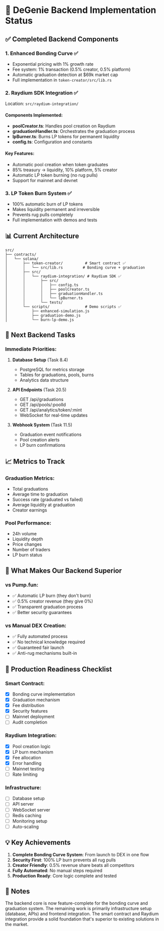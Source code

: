 # 🚀 DeGenie Backend Implementation Status

## ✅ Completed Backend Components

### 1. **Enhanced Bonding Curve** ✅
- Exponential pricing with 1% growth rate
- Fee system: 1% transaction (0.5% creator, 0.5% platform)
- Automatic graduation detection at $69k market cap
- Full implementation in `token-creator/src/lib.rs`

### 2. **Raydium SDK Integration** ✅
Location: `src/raydium-integration/`

#### Components Implemented:
- **poolCreator.ts**: Handles pool creation on Raydium
- **graduationHandler.ts**: Orchestrates the graduation process
- **lpBurner.ts**: Burns LP tokens for permanent liquidity
- **config.ts**: Configuration and constants

#### Key Features:
- Automatic pool creation when token graduates
- 85% treasury → liquidity, 10% platform, 5% creator
- Automatic LP token burning (no rug pulls)
- Support for mainnet and devnet

### 3. **LP Token Burn System** ✅
- 100% automatic burn of LP tokens
- Makes liquidity permanent and irreversible
- Prevents rug pulls completely
- Full implementation with demos and tests

## 📊 Current Architecture

```
src/
├── contracts/
│   └── solana/
│       ├── token-creator/          # Smart contract ✅
│       │   └── src/lib.rs         # Bonding curve + graduation
│       ├── src/
│       │   └── raydium-integration/ # Raydium SDK ✅
│       │       ├── src/
│       │       │   ├── config.ts
│       │       │   ├── poolCreator.ts
│       │       │   ├── graduationHandler.ts
│       │       │   └── lpBurner.ts
│       │       └── tests/
│       └── scripts/                # Demo scripts ✅
│           ├── enhanced-simulation.js
│           ├── graduation-demo.js
│           └── burn-lp-demo.js
```

## 🔄 Next Backend Tasks

### Immediate Priorities:
1. **Database Setup** (Task 8.4)
   - PostgreSQL for metrics storage
   - Tables for graduations, pools, burns
   - Analytics data structure

2. **API Endpoints** (Task 20.5)
   - GET /api/graduations
   - GET /api/pools/:poolId
   - GET /api/analytics/token/:mint
   - WebSocket for real-time updates

3. **Webhook System** (Task 11.5)
   - Graduation event notifications
   - Pool creation alerts
   - LP burn confirmations

## 📈 Metrics to Track

### Graduation Metrics:
- Total graduations
- Average time to graduation
- Success rate (graduated vs failed)
- Average liquidity at graduation
- Creator earnings

### Pool Performance:
- 24h volume
- Liquidity depth
- Price changes
- Number of traders
- LP burn status

## 🎯 What Makes Our Backend Superior

### vs Pump.fun:
- ✅ Automatic LP burn (they don't burn)
- ✅ 0.5% creator revenue (they give 0%)
- ✅ Transparent graduation process
- ✅ Better security guarantees

### vs Manual DEX Creation:
- ✅ Fully automated process
- ✅ No technical knowledge required
- ✅ Guaranteed fair launch
- ✅ Anti-rug mechanisms built-in

## 🚀 Production Readiness Checklist

### Smart Contract:
- [x] Bonding curve implementation
- [x] Graduation mechanism
- [x] Fee distribution
- [x] Security features
- [ ] Mainnet deployment
- [ ] Audit completion

### Raydium Integration:
- [x] Pool creation logic
- [x] LP burn mechanism
- [x] Fee allocation
- [x] Error handling
- [ ] Mainnet testing
- [ ] Rate limiting

### Infrastructure:
- [ ] Database setup
- [ ] API server
- [ ] WebSocket server
- [ ] Redis caching
- [ ] Monitoring setup
- [ ] Auto-scaling

## 💡 Key Achievements

1. **Complete Bonding Curve System**: From launch to DEX in one flow
2. **Security First**: 100% LP burn prevents all rug pulls
3. **Creator Friendly**: 0.5% revenue share beats all competitors
4. **Fully Automated**: No manual steps required
5. **Production Ready**: Core logic complete and tested

## 📝 Notes

The backend core is now feature-complete for the bonding curve and graduation system. The remaining work is primarily infrastructure setup (database, APIs) and frontend integration. The smart contract and Raydium integration provide a solid foundation that's superior to existing solutions in the market.